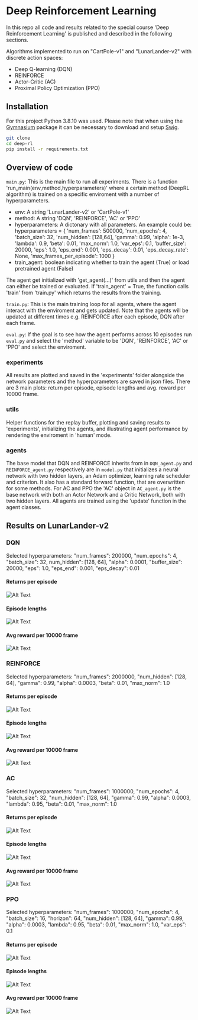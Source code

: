 # Deep Reinforcement Learning

In this repo all code and results related to the special course 'Deep Reinforcement Learning' is published and described in the following sections. 

Algorithms implemented to run on "CartPole-v1" and "LunarLander-v2" with discrete action spaces: 
* Deep Q-learning (DQN)
* REINFORCE
* Actor-Critic (AC)
* Proximal Policy Optimization (PPO)

## Installation
For this project Python 3.8.10 was used. Please note that when using the [Gymnasium](https://gymnasium.farama.org) package it can be necessary to download and setup [Swig](https://www.swig.org/download.html). 

```bash
git clone
cd deep-rl
pip install -r requirements.txt
```

## Overview of code

`main.py`: This is the main file to run all experiments. There is a function 'run_main(env,method,hyperparameters)' where a certain method (DeepRL algorithm) is trained on a specific enviroment with a number of hyperparameters. 
* env: A string 'LunarLander-v2' or 'CartPole-v1'
* method: A string 'DQN', 'REINFORCE', 'AC' or 'PPO'
* hyperparameters: A dictonary with all parameters. An example could be:     
hyperparameters = {
        'num_frames': 500000,
        'num_epochs': 4,
        'batch_size': 32,
        'num_hidden': [128,64],
        'gamma': 0.99,
        'alpha': 1e-3,
        'lambda': 0.9,
        'beta': 0.01,
        'max_norm': 1.0,
        'var_eps': 0.1,
        'buffer_size': 20000,
        'eps': 1.0,
        'eps_end': 0.001,
        'eps_decay': 0.01,
        'eps_decay_rate': None,
        'max_frames_per_episode': 1000
    }
* train_agent: boolean indicating whether to train the agent (True) or load pretrained agent (False)

The agent get initialized with 'get_agent(...)' from utils and then the agent can either be trained or evaluated. If 'train_agent' = True, the function calls 'train' from 'train.py' which returns the results from the training. 

`train.py`: This is the main training loop for all agents, where the agent interact with the enviroment and gets updated. Note that the agents will be updated at different times e.g. REINFORCE after each episode, DQN after each frame. 

`eval.py`: If the goal is to see how the agent performs across 10 episodes run `eval.py` and select the 'method' variable to be 'DQN', 'REINFORCE', 'AC' or 'PPO' and select the enviroment. 


### experiments
All results are plotted and saved in the 'experiments' folder alongside the network parameters and the hyperparameters are saved in json files. There are 3 main plots: return per episode, episode lengths and avg. reward per 10000 frame. 

### utils
Helper functions for the replay buffer, plotting and saving results to 'experiments', initializing the agents, and illustrating agent performance by rendering the enviroment in 'human' mode.

### agents
The base model that DQN and REINFORCE inherits from in `DQN_agent.py` and `REINFORCE_agent.py` respectively are in `model.py` that initializes a neural network with two hidden layers, an Adam optimizer, learning rate scheduler and criterion. It also has a standard forward function, that are overwritten for some methods. For AC and PPO the 'AC' object in `AC_agent.py` is the base network with both an Actor Network and a Critic Network, both with two hidden layers. All agents are trained using the 'update' function in the agent classes.

## Results on LunarLander-v2

### DQN
Selected hyperparameters: "num_frames": 200000, "num_epochs": 4, "batch_size": 32, num_hidden": [128, 64], "alpha": 0.0001, "buffer_size": 20000, "eps": 1.0, "eps_end": 0.001, "eps_decay": 0.01

#### Returns per episode
![Alt Text](experiments/LunarLander-v2_DQN/returns.png)


#### Episode lengths
![Alt Text](experiments/LunarLander-v2_DQN/lengths.png)


#### Avg reward per 10000 frame 
![Alt Text](experiments/LunarLander-v2_DQN/rewards.png)

### REINFORCE
Selected hyperparameters: "num_frames": 2000000, "num_hidden": [128, 64], "gamma": 0.99, "alpha": 0.0003, "beta": 0.01, "max_norm": 1.0

#### Returns per episode
![Alt Text](experiments/LunarLander-v2_REINFORCE/returns.png)


#### Episode lengths
![Alt Text](experiments/LunarLander-v2_REINFORCE/lengths.png)


#### Avg reward per 10000 frame 
![Alt Text](experiments/LunarLander-v2_REINFORCE/rewards.png)

### AC
Selected hyperparameters: "num_frames": 1000000, "num_epochs": 4, "batch_size": 32, "num_hidden": [128, 64], "gamma": 0.99, "alpha": 0.0003, "lambda": 0.95, "beta": 0.01, "max_norm": 1.0

#### Returns per episode
![Alt Text](experiments/LunarLander-v2_AC/returns.png)


#### Episode lengths
![Alt Text](experiments/LunarLander-v2_AC/lengths.png)


#### Avg reward per 10000 frame 
![Alt Text](experiments/LunarLander-v2_AC/rewards.png)

### PPO 
Selected hyperparameters: "num_frames": 1000000, "num_epochs": 4, "batch_size": 16, "horizon": 64, "num_hidden": [128, 64], "gamma": 0.99, "alpha": 0.0003, "lambda": 0.95, "beta": 0.01, "max_norm": 1.0, "var_eps": 0.1

#### Returns per episode
![Alt Text](experiments/LunarLander-v2_PPO/returns.png)


#### Episode lengths
![Alt Text](experiments/LunarLander-v2_PPO/lengths.png)


#### Avg reward per 10000 frame 
![Alt Text](experiments/LunarLander-v2_PPO/rewards.png)

